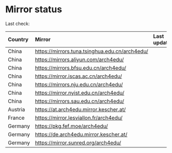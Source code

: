 <script src="./time.js"></script>
# Mirror status
Last check: <script type="text/javascript">localize(1699852619.4910657);</script>

|Country|Mirror|Last update|
|:------|:-----|:----------|
|China|https://mirrors.tuna.tsinghua.edu.cn/arch4edu/|<script type="text/javascript">localize(1699813783);</script>|
|China|https://mirrors.aliyun.com/arch4edu/|<script type="text/javascript">localize(1699813783);</script>|
|China|https://mirrors.bfsu.edu.cn/arch4edu/|<script type="text/javascript">localize(1699813783);</script>|
|China|https://mirror.iscas.ac.cn/arch4edu/|<script type="text/javascript">localize(1699813783);</script>|
|China|https://mirrors.nju.edu.cn/arch4edu/|<script type="text/javascript">localize(1699813783);</script>|
|China|https://mirror.nyist.edu.cn/arch4edu/|<script type="text/javascript">localize(1699813783);</script>|
|China|https://mirrors.sau.edu.cn/arch4edu/|<script type="text/javascript">localize(1699813783);</script>|
|Austria|https://at.arch4edu.mirror.kescher.at/|<script type="text/javascript">localize(1699813783);</script>|
|France|https://mirror.lesviallon.fr/arch4edu/|<script type="text/javascript">localize(1699813783);</script>|
|Germany|https://pkg.fef.moe/arch4edu/|<script type="text/javascript">localize(1699813783);</script>|
|Germany|https://de.arch4edu.mirror.kescher.at/|<script type="text/javascript">localize(1699813783);</script>|
|Germany|https://mirror.sunred.org/arch4edu/|<script type="text/javascript">localize(1699813783);</script>|

<script src="./tablefilter/tablefilter.js"></script>
<script src="./table.js"></script>